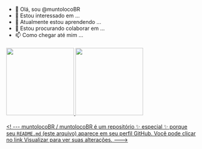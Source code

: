 - 👋 Olá, sou @muntolocoBR
- 👀 Estou interessado em ...
- 🌱 Atualmente estou aprendendo ...
- 💞️ Estou procurando colaborar em ...
- 📫 Como chegar até mim ...

####

 <div>
  <a href="https://github.com/muntolocoBR">
  <img height="180em" src="https://github-readme-stats.vercel.app/api?username=muntolocoBR&show_icons=true&theme=algolia&include_all_commits=true&count_private=true"/>
  <img height="180em" src="https://github-readme-stats.vercel.app/api/top-langs/?username=muntolocoBR&layout=compact&langs_count=7&theme=algolia"/>
</div>

####

<! ---
muntolocoBR / muntolocoBR é um repositório ✨ especial ✨ porque seu `README.md` (este arquivo) aparece em seu perfil GitHub.
Você pode clicar no link Visualizar para ver suas alterações.
---> 
